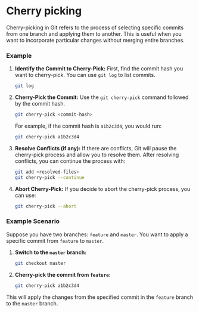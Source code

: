 # Cherry picking

Cherry-picking in Git refers to the process of selecting specific commits from one branch and applying them to another. This is useful when you want to incorporate particular changes without merging entire branches.

### Example

1. **Identify the Commit to Cherry-Pick:**
   First, find the commit hash you want to cherry-pick. You can use `git log` to list commits.

   ```sh
   git log
   ```

2. **Cherry-Pick the Commit:**
   Use the `git cherry-pick` command followed by the commit hash.

   ```sh
   git cherry-pick <commit-hash>
   ```

   For example, if the commit hash is `a1b2c3d4`, you would run:

   ```sh
   git cherry-pick a1b2c3d4
   ```

3. **Resolve Conflicts (if any):**
   If there are conflicts, Git will pause the cherry-pick process and allow you to resolve them. After resolving conflicts, you can continue the process with:

   ```sh
   git add <resolved-files>
   git cherry-pick --continue
   ```

4. **Abort Cherry-Pick:**
   If you decide to abort the cherry-pick process, you can use:

   ```sh
   git cherry-pick --abort
   ```

### Example Scenario

Suppose you have two branches: `feature` and `master`. You want to apply a specific commit from `feature` to `master`.

1. **Switch to the `master` branch:**

   ```sh
   git checkout master
   ```

2. **Cherry-pick the commit from `feature`:**

   ```sh
   git cherry-pick a1b2c3d4
   ```

This will apply the changes from the specified commit in the `feature` branch to the `master` branch.